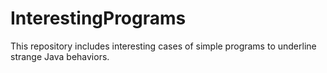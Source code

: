 # InterestingPrograms

This repository includes interesting cases of simple programs to underline strange Java behaviors.
